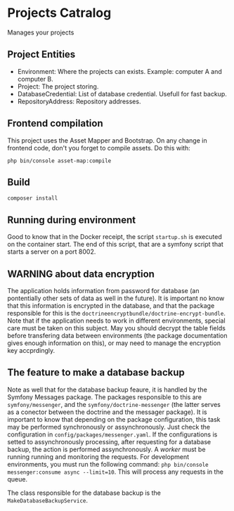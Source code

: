 # Projects Catralog

Manages your projects

## Project Entities

* Environment: Where the projects can exists. Example: computer A and computer B.
* Project: The project storing.
* DatabaseCredential: List of database credential. Usefull for fast backup.
* RepositoryAddress: Repository addresses.

## Frontend compilation

This project uses the Asset Mapper and Bootstrap. On any change in frontend code, don't you forget to compile assets. Do this with:
```
php bin/console asset-map:compile
```

## Build

```
composer install
```

## Running during environment

Good to know that in the Docker receipt, the script `startup.sh` is executed on the container start. The end of this script, that are a symfony script that starts a server on a port 8002.

## WARNING about data encryption

The application holds information from password for database (an pontentially other sets of data as well in the future). It is important no know that this information is encrypted in the database, and that the package responsible for this is the `doctrineencryptbundle/doctrine-encrypt-bundle`. Note that if the application needs to work in different environments, special care must be taken on this subject. May you should decrypt the table fields before transfering data between environments (the package documentation gives enough information on this), or may need to manage the encryption key accprdingly.

## The feature to make a database backup

Note as well that for the database backup feaure, it is handled by the Symfony Messages package. The packages responsible to this are `symfony/messenger`, and the `symfony/doctrine-messenger` (the latter serves as a conector between the doctrine and the messager package). It is important to know that depending on the package configuration, this task may be performed synchronously or assynchronously. Just check the configuration in `config/packages/messenger.yaml`. If the configurations is setted to assynchronously processing, after requesting for a database backup, the action is performed assynchronously. A *worker* must be running running and monitoring the requests. For development environments, you must run the following command: `php bin/console messenger:consume async --limit=10`. This will process any requests in the queue.

The class responsible for the database backup is the `MakeDatabaseBackupService`.

